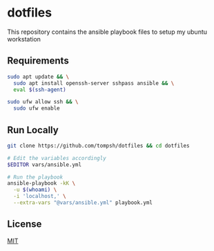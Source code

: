 # dotfiles
This repository contains the ansible playbook files to setup my ubuntu workstation 

## Requirements

```bash
sudo apt update && \
  sudo apt install openssh-server sshpass ansible && \
  eval $(ssh-agent)

sudo ufw allow ssh && \
  sudo ufw enable
```

## Run Locally
```bash
git clone https://github.com/tompsh/dotfiles && cd dotfiles
```

```bash
# Edit the variables accordingly
$EDITOR vars/ansible.yml
```

```bash
# Run the playbook
ansible-playbook -kK \
  -u $(whoami) \
  -i 'localhost,' \
  --extra-vars "@vars/ansible.yml" playbook.yml
```

## License
[MIT](https://choosealicense.com/licenses/mit/)
